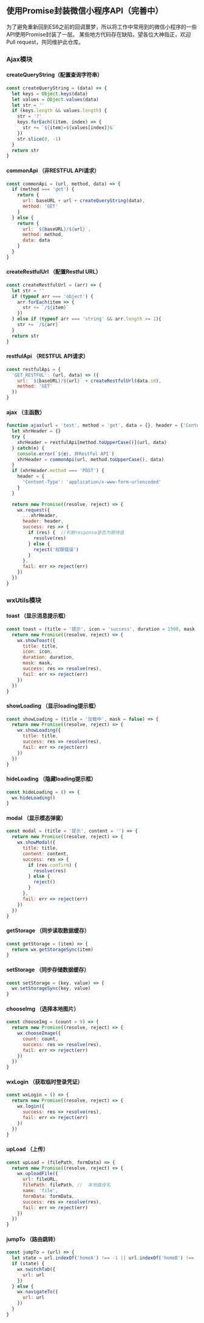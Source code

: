## 使用Promise封装微信小程序API（完善中）
为了避免重新回到ES6之前的回调噩梦，所以将工作中常用到的微信小程序的一些API使用Promise封装了一层。
某些地方代码存在缺陷，望各位大神指正，欢迎Pull request，共同维护此仓库。
### Ajax模块
#### createQueryString（配置查询字符串）
```javascript
const createQueryString = (data) => {
  let keys = Object.keys(data)
  let values = Object.values(data)
  let str = ''
  if (keys.length && values.length) {
    str = '?'
    keys.forEach((item, index) => {
      str += `${item}=${values[index]}&`
    })
    str.slice(0, -1)
  }
  return str
}
```
#### commonApi （非RESTFUL API请求）
```javascript
const commonApi = (url, method, data) => {
  if (method === 'get') {
    return {
      url: baseURL + url + createQueryString(data),
      method: 'GET'
    }
  } else {
    return {
      url: `${baseURL}/${url}`,
      method: method,
      data: data
    }
  }
}
```
#### createRestfulUrl （配置Restful URL）
```javascript
const createRestfulUrl = (arr) => {
  let str = ''
  if (typeof arr === 'object') {
    arr.forEach(item => {
      str += `/${item}`
    })
  } else if (typeof arr === 'string' && arr.length >= 1){
    str += `/${arr}`
  }
  return str
}
```
#### restfulApi （RESTFUL API请求）
```javascript
const restfulApi = {
  'GET_RESTFUL': (url, data) => ({
    url: `${baseURL}/${url}` + createRestfulUrl(data.id),
    method: 'GET'
  })
}
```
#### ajax （主函数）
```javascript
function ajax(url = 'test', method = 'get', data = {}, header = {'Content-Type': 'application/json'}) {
  let xhrHeader = {}
  try {
    xhrHeader = restfulApi[method.toUpperCase()](url, data)
  } catch(e) {
    console.error(`${e}, 非Restful API`)
    xhrHeader = commonApi(url, method.toUpperCase(), data)
  }
  if (xhrHeader.method === 'POST') {
    header = {
      'Content-Type': 'application/x-www-form-urlencoded'
    }
  }

  return new Promise((resolve, reject) => {
    wx.request({
      ...xhrHeader,
      header: header,
      success: res => {
        if (res) {  //判断response是否为期待值
          resolve(res)
        } else {
          reject('权限错误')
        }
      },
      fail: err => reject(err)
    })
  })
}
```
### wxUtils模块
#### toast （显示消息提示框）
```javascript
const toast = (title = '提示', icon = 'success', duration = 1500, mask = false) => {
  return new Promise((resolve, reject) => {
    wx.showToast({
      title: title,
      icon: icon,
      duration: duration,
      mask: mask,
      success: res => resolve(res),
      fail: err => reject(err)
    })
  })
}
```
#### showLoading （显示loading提示框）
```javascript
const showLoading = (title = '加载中', mask = false) => {
  return new Promise((resolve, reject) => {
    wx.showLoading({
      title: title,
      success: res => resolve(res),
      fail: err => reject(err)
    })
  })
}
```
#### hideLoading （隐藏loading提示框）
```javascript
const hideLoading = () => {
  wx.hideLoading()
}
```
#### modal （显示模态弹窗）
```javascript
const modal = (title = '提示', content = '') => {
  return new Promise((resolve, reject) => {
    wx.showModal({
      title: title,
      content: content,
      success: res => {
        if (res.confirm) {
          resolve(res)
        } else {
          reject()
        }
      },
      fail: err => reject(err)
    })
  })
}
```
#### getStorage （同步读取数据缓存）
```javascript
const getStorage = (item) => {
  return wx.getStorageSync(item)
}
```
#### setStorage （同步存储数据缓存）
```javascript
const setStorage = (key, value) => {
  wx.setStorageSync(key, value)
}
```
#### chooseImg （选择本地图片）
```javascript
const chooseImg = (count = 9) => {
  return new Promise((resolve, reject) => {
    wx.chooseImage({
      count: count,
      success: res => resolve(res),
      fail: err => reject(err)
    })
  })
}
```
#### wxLogin （获取临时登录凭证）
```javascript
const wxLogin = () => {
  return new Promise((resolve, reject) => {
    wx.login({
      success: res => resolve(res),
      fail: err => reject(err)
    })
  })
}
```
#### upLoad （上传）
```javascript
const upLoad = (filePath, formData) => {
  return new Promise((resolve, reject) => {
    wx.uploadFile({
      url: fileURL,
      filePath: filePath, //  本地路径名
      name: 'file',
      formData: formData,
      success: res => resolve(res),
      fail: err => reject(err)
    })
  })
}
```
#### jumpTo （路由跳转）
```javascript
const jumpTo = (url) => {
  let state = url.indexOf('homeA') !== -1 || url.indexOf('homeB') !== -1 || url.indexOf('homeC') !== -1
  if (state) {
    wx.switchTab({
      url: url
    })
  } else {
    wx.navigateTo({
      url: url
    })
  }
}
```



